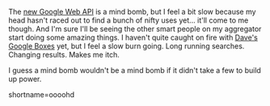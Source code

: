 <p>The <a href="http://www.google.com/apis/">new Google Web API</a> is a mind bomb, but I feel a bit slow because my head hasn't raced out to find a bunch of nifty uses yet...  it'll come to me though.  And I'm sure I'll be seeing the other smart people on my aggregator start doing some amazing things.  I haven't quite caught on fire with <a href="http://radio.weblogs.com/0001015/2002/04/10.html#a1152">Dave's Google Boxes</a> yet, but I feel a slow burn going.  Long running searches.  Changing results.  Makes me itch.</p>
<p>I guess a mind bomb wouldn't be a mind bomb if it didn't take a few to build up power.</p>
<!--more-->
shortname=oooohd
